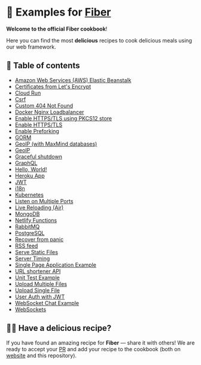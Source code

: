 # 🍳 Examples for [Fiber](https://github.com/gofiber/fiber)

**Welcome to the official Fiber cookbook**!

Here you can find the most **delicious** recipes to cook delicious meals using our web framework.

## 🌽 Table of contents

- [Amazon Web Services (AWS) Elastic Beanstalk](/aws-eb)
- [Certificates from Let's Encrypt](/autocert)
- [Cloud Run](/cloud-run)
- [Csrf](/csrf)
- [Custom 404 Not Found](/404-handler)
- [Docker Nginx Loadbalancer](/docker-nginx-loadbalancer)
- [Enable HTTPS/TLS using PKCS12 store](/https-pkcs12-tls)
- [Enable HTTPS/TLS](/https-tls)
- [Enable Preforking](/prefork)
- [GORM](/gorm)
- [GeoIP (with MaxMind databases)](/geoip-maxmind)
- [GeoIP](/geoip)
- [Graceful shutdown](/graceful-shutdown)
- [GraphQL](/graphql)
- [Hello, World!](/hello-world)
- [Heroku App](/heroku)
- [JWT](/jwt)
- [i18n](/i18n)
- [Kubernetes](/k8s)
- [Listen on Multiple Ports](/multiple-ports)
- [Live Reloading (Air)](/air)
- [MongoDB](/mongodb)
- [Netlify Functions](fiber-svelte-netlify)
- [RabbitMQ](rabbitmq)
- [PostgreSQL](/postgresql)
- [Recover from panic](/recover)
- [RSS feed](/rss-feed)
- [Serve Static Files](/file-server)
- [Server Timing](/server-timing)
- [Single Page Application Example](/spa)
- [URL shortener API](/url-shortener-api)
- [Unit Test Example](/unit-test)
- [Upload Multiple Files](/upload-file/multiple)
- [Upload Single File](/upload-file/single)
- [User Auth with JWT](/auth-jwt)
- [WebSocket Chat Example](/websocket-chat)
- [WebSockets](/websocket)

## 👩‍🍳 Have a delicious recipe?

If you have found an amazing recipe for **Fiber** — share it with others!
We are ready to accept your [PR](https://github.com/gofiber/recipes/pulls) and add your recipe to the cookbook (both on [website](https://docs.gofiber.io) and this repository).
